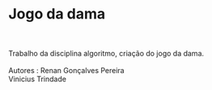 # Jogo da dama<br><br>
Trabalho da disciplina algoritmo, criação do jogo da dama.<br><br>
Autores : Renan Gonçalves Pereira  <br>
          Vinicius Trindade<br>
